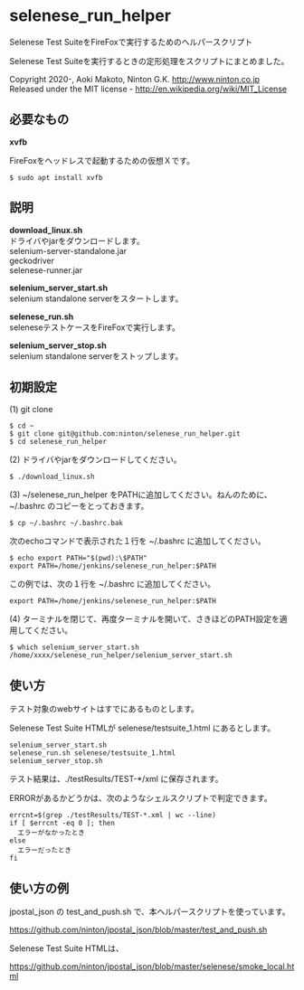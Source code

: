 # selenese_run_helper

Selenese Test SuiteをFireFoxで実行するためのヘルパースクリプト

Selenese Test Suiteを実行するときの定形処理をスクリプトにまとめました。

Copyright 2020-, Aoki Makoto, Ninton G.K. http://www.ninton.co.jp  
Released under the MIT license - http://en.wikipedia.org/wiki/MIT_License

## 必要なもの

__xvfb__

FireFoxをヘッドレスで起動するための仮想Ｘです。

```
$ sudo apt install xvfb
```


## 説明

__download_linux.sh__  
ドライバやjarをダウンロードします。  
selenium-server-standalone.jar  
geckodriver  
selenese-runner.jar  

__selenium_server_start.sh__  
selenium standalone serverをスタートします。

__selenese_run.sh__  
seleneseテストケースをFireFoxで実行します。

__selenium_server_stop.sh__  
selenium standalone serverをストップします。

## 初期設定

(1) git clone

```
$ cd ~
$ git clone git@github.com:ninton/selenese_run_helper.git
$ cd selenese_run_helper
```

(2) ドライバやjarをダウンロードしてください。

```
$ ./download_linux.sh
```

(3) \~/selenese_run_helper をPATHに追加してください。ねんのために、\~/.bashrc のコピーをとっておきます。

```
$ cp ~/.bashrc ~/.bashrc.bak
```

次のechoコマンドで表示された１行を ~/.bashrc に追加してください。

```
$ echo export PATH="$(pwd):\$PATH"
export PATH=/home/jenkins/selenese_run_helper:$PATH
```

この例では、次の１行を ~/.bashrc に追加してください。

```
export PATH=/home/jenkins/selenese_run_helper:$PATH
```

(4) ターミナルを閉じて、再度ターミナルを開いて、さきほどのPATH設定を適用してください。

```
$ which selenium_server_start.sh
/home/xxxx/selenese_run_helper/selenium_server_start.sh
```

## 使い方

テスト対象のwebサイトはすでにあるものとします。

Selenese Test Suite HTMLが selenese/testsuite_1.html にあるとします。

```
selenium_server_start.sh
selenese_run.sh selenese/testsuite_1.html
selenium_server_stop.sh
```

テスト結果は、./testResults/TEST-*/xml に保存されます。  

ERRORがあるかどうかは、次のようなシェルスクリプトで判定できます。

```
errcnt=$(grep ./testResults/TEST-*.xml | wc --line)
if [ $errcnt -eq 0 ]; then
  エラーがなかったとき
else
  エラーだったとき
fi
```


## 使い方の例

jpostal_json の test_and_push.sh で、本ヘルパースクリプトを使っています。

https://github.com/ninton/jpostal_json/blob/master/test_and_push.sh

Selenese Test Suite HTMLは、

https://github.com/ninton/jpostal_json/blob/master/selenese/smoke_local.html
